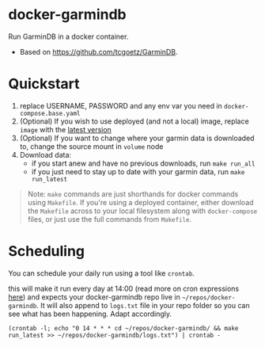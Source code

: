 # docker-garmindb

Run GarminDB in a docker container. 
* Based on https://github.com/tcgoetz/GarminDB. 


# Quickstart

1. replace USERNAME, PASSWORD and any env var you need in `docker-compose.base.yaml`
1. (Optional) If you wish to use deployed (and not a local) image, replace `image` with the [latest version](https://github.com/8cH9azbsFifZ/docker-garmindb/tags)
1. (Optional) If you want to change where your garmin data is downloaded to, change the source mount in `volume` node
1. Download data:
    - if you start anew and have no previous downloads, run `make run_all`
    - if you just need to stay up to date with your garmin data, run `make run_latest`


> Note: `make` commands are just shorthands for docker commands using `Makefile`. If you're using a deployed container, either download the `Makefile` across to your local filesystem along with `docker-compose` files, or just use the full commands from `Makefile`.


# Scheduling

You can schedule your daily run using a tool like `crontab`.

this will make it run every day at 14:00 (read more on cron expressions [here](https://crontab.guru/)) and expects your docker-garmindb repo live in `~/repos/docker-garmindb`. It will also append to `logs.txt` file in your repo folder so you can see what has been happening. Adapt accordingly.
```
(crontab -l; echo "0 14 * * * cd ~/repos/docker-garmindb/ && make run_latest >> ~/repos/docker-garmindb/logs.txt") | crontab -
```